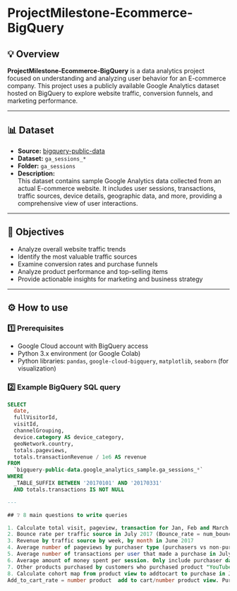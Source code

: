 # ProjectMilestone-Ecommerce-BigQuery

## 💡 Overview

**ProjectMilestone-Ecommerce-BigQuery** is a data analytics project focused on understanding and analyzing user behavior for an E-commerce company. This project uses a publicly available Google Analytics dataset hosted on BigQuery to explore website traffic, conversion funnels, and marketing performance.

---

## 📊 Dataset

- **Source:** [bigquery-public-data](https://console.cloud.google.com/marketplace/details/google/ga360-sample)
- **Dataset:** `ga_sessions_*`
- **Folder:** `ga_sessions`
- **Description:**  
  This dataset contains sample Google Analytics data collected from an actual E-commerce website. It includes user sessions, transactions, traffic sources, device details, geographic data, and more, providing a comprehensive view of user interactions.

---

## 🚀 Objectives

- Analyze overall website traffic trends
- Identify the most valuable traffic sources
- Examine conversion rates and purchase funnels
- Analyze product performance and top-selling items
- Provide actionable insights for marketing and business strategy

---

## ⚙️ How to use

### 1️⃣ Prerequisites

- Google Cloud account with BigQuery access
- Python 3.x environment (or Google Colab)
- Python libraries: `pandas`, `google-cloud-bigquery`, `matplotlib`, `seaborn` (for visualization)

### 2️⃣ Example BigQuery SQL query

```sql
SELECT
  date,
  fullVisitorId,
  visitId,
  channelGrouping,
  device.category AS device_category,
  geoNetwork.country,
  totals.pageviews,
  totals.transactionRevenue / 1e6 AS revenue
FROM
  `bigquery-public-data.google_analytics_sample.ga_sessions_*`
WHERE
  _TABLE_SUFFIX BETWEEN '20170101' AND '20170331'
  AND totals.transactions IS NOT NULL

---

## ❔ 8 main questions to write queries

1. Calculate total visit, pageview, transaction for Jan, Feb and March 2017 (order by month)
2. Bounce rate per traffic source in July 2017 (Bounce_rate = num_bounce/total_visit) (order by total_visit DESC)
3. Revenue by traffic source by week, by month in June 2017
4. Average number of pageviews by purchaser type (purchasers vs non-purchasers) in June, July 2017.
5. Average number of transactions per user that made a purchase in July 2017
6. Average amount of money spent per session. Only include purchaser data in July 2017
7. Other products purchased by customers who purchased product "YouTube Men's Vintage Henley" in July 2017. Output should show product name and the quantity was ordered.
8. Calculate cohort map from product view to addtocart to purchase in Jan, Feb and March 2017. For example, 100% product view then 40% add_to_cart and 10% purchase.
Add_to_cart_rate = number product  add to cart/number product view. Purchase_rate = number product purchase/number product view. The output should be calculated in product level.


